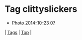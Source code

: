 <!--
title: Tag clittyslickers
date: 2020-06-28T15:26:58.272Z
tags:
-->
# Tag clittyslickers

 * [Photo 2014-10-23 07](100735513914.md)

| [Tags](tags.md) | [Top](index.md) |
